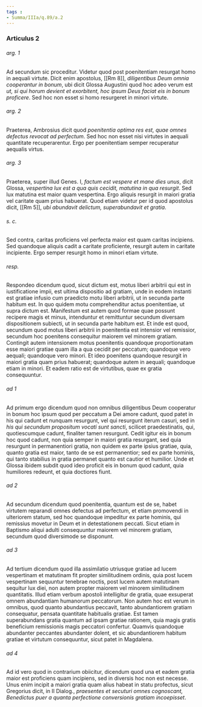 ```yaml
---
tags : 
- Summa/IIIa/q.89/a.2
---
```


### Articulus 2

###### arg. 1
Ad secundum sic proceditur. Videtur quod post poenitentiam resurgat homo in aequali virtute. Dicit enim apostolus, [[Rm 8]], *diligentibus Deum omnia cooperantur in bonum*, ubi dicit Glossa Augustini quod hoc adeo verum est *ut, si qui horum devient et exorbitent, hoc ipsum Deus faciat eis in bonum proficere*. Sed hoc non esset si homo resurgeret in minori virtute.

###### arg. 2
Praeterea, Ambrosius dicit quod *poenitentia optima res est, quae omnes defectus revocat ad perfectum*. Sed hoc non esset nisi virtutes in aequali quantitate recuperarentur. Ergo per poenitentiam semper recuperatur aequalis virtus.

###### arg. 3
Praeterea, super illud Genes. I, *factum est vespere et mane dies unus*, dicit Glossa, *vespertina lux est a qua quis cecidit, matutina in qua resurgit*. Sed lux matutina est maior quam vespertina. Ergo aliquis resurgit in maiori gratia vel caritate quam prius habuerat. Quod etiam videtur per id quod apostolus dicit, [[Rm 5]], *ubi abundavit delictum, superabundavit et gratia*.

###### s. c.
Sed contra, caritas proficiens vel perfecta maior est quam caritas incipiens. Sed quandoque aliquis cadit a caritate proficiente, resurgit autem in caritate incipiente. Ergo semper resurgit homo in minori etiam virtute.

###### resp.
Respondeo dicendum quod, sicut dictum est, motus liberi arbitrii qui est in iustificatione impii, est ultima dispositio ad gratiam, unde in eodem instanti est gratiae infusio cum praedicto motu liberi arbitrii, ut in secunda parte habitum est. In quo quidem motu comprehenditur actus poenitentiae, ut supra dictum est. Manifestum est autem quod formae quae possunt recipere magis et minus, intenduntur et remittuntur secundum diversam dispositionem subiecti, ut in secunda parte habitum est. Et inde est quod, secundum quod motus liberi arbitrii in poenitentia est intensior vel remissior, secundum hoc poenitens consequitur maiorem vel minorem gratiam. Contingit autem intensionem motus poenitentis quandoque proportionatam esse maiori gratiae quam illa a qua cecidit per peccatum; quandoque vero aequali; quandoque vero minori. Et ideo poenitens quandoque resurgit in maiori gratia quam prius habuerat; quandoque autem in aequali; quandoque etiam in minori. Et eadem ratio est de virtutibus, quae ex gratia consequuntur.

###### ad 1
Ad primum ergo dicendum quod non omnibus diligentibus Deum cooperatur in bonum hoc ipsum quod per peccatum a Dei amore cadunt, quod patet in his qui cadunt et nunquam resurgunt, vel qui resurgunt iterum casuri, sed in *his qui secundum propositum vocati sunt sancti*, scilicet praedestinatis, qui, quotiescumque cadunt, finaliter tamen resurgunt. Cedit igitur eis in bonum hoc quod cadunt, non quia semper in maiori gratia resurgant, sed quia resurgunt in permanentiori gratia, non quidem ex parte ipsius gratiae, quia, quanto gratia est maior, tanto de se est permanentior; sed ex parte hominis, qui tanto stabilius in gratia permanet quanto est cautior et humilior. Unde et Glossa ibidem subdit quod ideo proficit eis in bonum quod cadunt, quia humiliores redeunt, et quia doctiores fiunt.

###### ad 2
Ad secundum dicendum quod poenitentia, quantum est de se, habet virtutem reparandi omnes defectus ad perfectum, et etiam promovendi in ulteriorem statum, sed hoc quandoque impeditur ex parte hominis, qui remissius movetur in Deum et in detestationem peccati. Sicut etiam in Baptismo aliqui adulti consequuntur maiorem vel minorem gratiam, secundum quod diversimode se disponunt.

###### ad 3
Ad tertium dicendum quod illa assimilatio utriusque gratiae ad lucem vespertinam et matutinam fit propter similitudinem ordinis, quia post lucem vespertinam sequuntur tenebrae noctis, post lucem autem matutinam sequitur lux diei, non autem propter maiorem vel minorem similitudinem quantitatis. Illud etiam verbum apostoli intelligitur de gratia, quae exsuperat omnem abundantiam humanorum peccatorum. Non autem hoc est verum in omnibus, quod quanto abundantius peccavit, tanto abundantiorem gratiam consequatur, pensata quantitate habitualis gratiae. Est tamen superabundans gratia quantum ad ipsam gratiae rationem, quia magis gratis beneficium remissionis magis peccatori confertur. Quamvis quandoque abundanter peccantes abundanter dolent, et sic abundantiorem habitum gratiae et virtutum consequuntur, sicut patet in Magdalena.

###### ad 4
Ad id vero quod in contrarium obiicitur, dicendum quod una et eadem gratia maior est proficiens quam incipiens, sed in diversis hoc non est necesse. Unus enim incipit a maiori gratia quam alius habeat in statu profectus, sicut Gregorius dicit, in II Dialog., *praesentes et secuturi omnes cognoscant, Benedictus puer a quanta perfectione conversionis gratiam incoepisset*.

